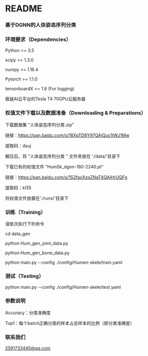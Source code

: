# README

### 基于DGNN的人体姿态序列分类

### 环境要求（Dependencies）

Python >= 3.5

scipy >= 1.3.0

numpy >= 1.16.4

Pytorch >= 1.1.0

tensorboardX >= 1.8 (For logging)

极链AI云平台的Tesla T4 70GPU云服务器



### 权值文件下载以及数据准备（Downloading & Preparations）

下载数据集 “人体姿态序列分类.zip”

链接：[https://pan.baidu.com/s/18XpTD8Y97QAiQuc1tWJ1Mw ](https://pan.baidu.com/s/18XpTD8Y97QAiQuc1tWJ1Mw )

提取码：dsuj

解压后，将 “人体姿态序列分类 ” 文件夹放在 ‘./data/'目录下

下载已有的权值文件 “HumSk_dgnn-180-2240.pt”

链接：[https://pan.baidu.com/s/1S2faxXzoZNaT4QAiHrUQFg ](https://pan.baidu.com/s/1S2faxXzoZNaT4QAiHrUQFg )

提取码：kl35

将权值文件放置在'./runs/'目录下



### 训练（Training）

请依次执行下列命令

cd data_gen

python Hum_gen_joint_data.py

python Hum_gen_bone_data.py

python main.py --config ./config/Humen-skele/train.yaml



### 测试（Testing）

python main.py --config ./config/Humen-skele/test.yaml



### 参数说明

Accuracy：分类准确度

Top1：每个batch正确分类的样本占总样本的比例（即分类准确度）



### 联系我们

2591733445@qq.com

